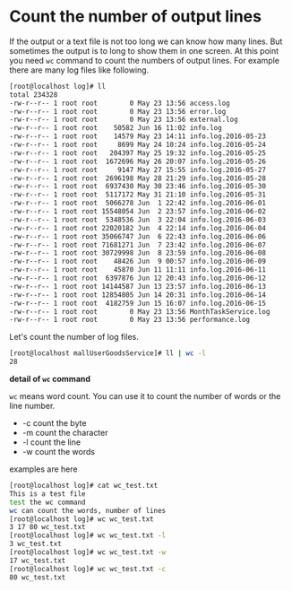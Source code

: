 # Count the number of output lines
If the output or a text file is not too long we can know how many lines. But sometimes the output is 
to long to show them in one screen. At this point you need `wc` command to count the numbers of output
lines. For example there are many log files like following.
```bash
[root@localhost log]# ll
total 234328
-rw-r--r-- 1 root root        0 May 23 13:56 access.log
-rw-r--r-- 1 root root        0 May 23 13:56 error.log
-rw-r--r-- 1 root root        0 May 23 13:56 external.log
-rw-r--r-- 1 root root    50582 Jun 16 11:02 info.log
-rw-r--r-- 1 root root    14579 May 23 14:11 info.log.2016-05-23
-rw-r--r-- 1 root root     8699 May 24 10:24 info.log.2016-05-24
-rw-r--r-- 1 root root   204397 May 25 19:32 info.log.2016-05-25
-rw-r--r-- 1 root root  1672696 May 26 20:07 info.log.2016-05-26
-rw-r--r-- 1 root root     9147 May 27 15:55 info.log.2016-05-27
-rw-r--r-- 1 root root  2696198 May 28 21:29 info.log.2016-05-28
-rw-r--r-- 1 root root  6937430 May 30 23:46 info.log.2016-05-30
-rw-r--r-- 1 root root  5117172 May 31 21:10 info.log.2016-05-31
-rw-r--r-- 1 root root  5066278 Jun  1 22:42 info.log.2016-06-01
-rw-r--r-- 1 root root 15548054 Jun  2 23:57 info.log.2016-06-02
-rw-r--r-- 1 root root  5348536 Jun  3 22:04 info.log.2016-06-03
-rw-r--r-- 1 root root 22020182 Jun  4 22:14 info.log.2016-06-04
-rw-r--r-- 1 root root 35066747 Jun  6 22:43 info.log.2016-06-06
-rw-r--r-- 1 root root 71681271 Jun  7 23:42 info.log.2016-06-07
-rw-r--r-- 1 root root 30729998 Jun  8 23:59 info.log.2016-06-08
-rw-r--r-- 1 root root    48426 Jun  9 00:57 info.log.2016-06-09
-rw-r--r-- 1 root root    45870 Jun 11 11:11 info.log.2016-06-11
-rw-r--r-- 1 root root  6397876 Jun 12 20:43 info.log.2016-06-12
-rw-r--r-- 1 root root 14144587 Jun 13 23:57 info.log.2016-06-13
-rw-r--r-- 1 root root 12854805 Jun 14 20:31 info.log.2016-06-14
-rw-r--r-- 1 root root  4182759 Jun 15 16:07 info.log.2016-06-15
-rw-r--r-- 1 root root        0 May 23 13:56 MonthTaskService.log
-rw-r--r-- 1 root root        0 May 23 13:56 performance.log

```
Let's count the number of log files.
```bash
[root@localhost mallUserGoodsService]# ll | wc -l
28
```
**detail of `wc` command**

`wc` means word count. You can use it to count the number of words or the line number.

* -c count the byte
* -m count the character
* -l count the line
* -w count the words

examples are here
```bash
[root@localhost log]# cat wc_test.txt
This is a test file
test the wc command
wc can count the words, number of lines
[root@localhost log]# wc wc_test.txt 
3 17 80 wc_test.txt
[root@localhost log]# wc wc_test.txt -l
3 wc_test.txt
[root@localhost log]# wc wc_test.txt -w
17 wc_test.txt
[root@localhost log]# wc wc_test.txt -c
80 wc_test.txt
```

